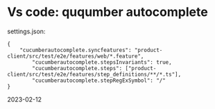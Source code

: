 # Vs code: ququmber autocomplete

settings.json:

```
{
    "cucumberautocomplete.syncfeatures": "product-client/src/test/e2e/features/web/*.feature",
        "cucumberautocomplete.stepsInvariants": true,
        "cucumberautocomplete.steps": ["product-client/src/test/e2e/features/step_definitions/**/*.ts"],
        "cucumberautocomplete.stepRegExSymbol": "/" 
}
```

2023-02-12